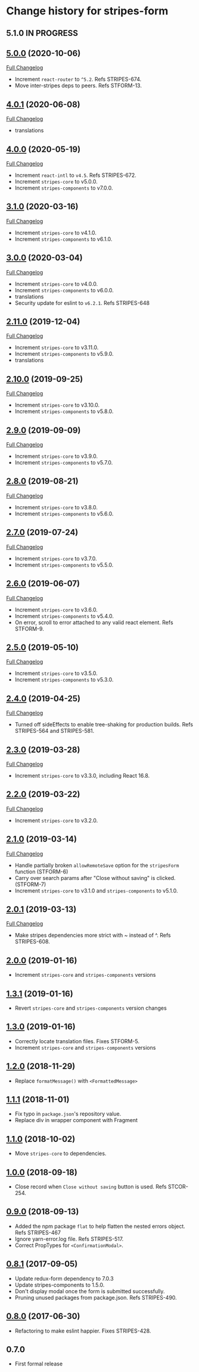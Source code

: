 # Change history for stripes-form

## 5.1.0 IN PROGRESS

## [5.0.0](https://github.com/folio-org/stripes-form/tree/v5.0.0) (2020-10-06)
[Full Changelog](https://github.com/folio-org/stripes-form/compare/v4.0.1...v5.0.0)

* Increment `react-router` to `^5.2`. Refs STRIPES-674.
* Move inter-stripes deps to peers. Refs STFORM-13.

## [4.0.1](https://github.com/folio-org/stripes-form/tree/v4.0.1) (2020-06-08)
[Full Changelog](https://github.com/folio-org/stripes-form/compare/v4.0.0...v4.0.1)

* translations

## [4.0.0](https://github.com/folio-org/stripes-form/tree/v4.0.0) (2020-05-19)
[Full Changelog](https://github.com/folio-org/stripes-form/compare/v3.1.0...v4.0.0)

* Increment `react-intl` to `v4.5`. Refs STRIPES-672.
* Increment `stripes-core` to v5.0.0.
* Increment `stripes-components` to v7.0.0.

## [3.1.0](https://github.com/folio-org/stripes-form/tree/v3.1.0) (2020-03-16)
[Full Changelog](https://github.com/folio-org/stripes-form/compare/v3.0.0...v3.1.0)

* Increment `stripes-core` to v4.1.0.
* Increment `stripes-components` to v6.1.0.

## [3.0.0](https://github.com/folio-org/stripes-form/tree/v3.0.0) (2020-03-04)
[Full Changelog](https://github.com/folio-org/stripes-form/compare/v2.11.0...v3.0.0)

* Increment `stripes-core` to v4.0.0.
* Increment `stripes-components` to v6.0.0.
* translations
* Security update for eslint to `v6.2.1`. Refs STRIPES-648

## [2.11.0](https://github.com/folio-org/stripes-form/tree/v2.11.0) (2019-12-04)
[Full Changelog](https://github.com/folio-org/stripes-form/compare/v2.10.0...v2.11.0)

* Increment `stripes-core` to v3.11.0.
* Increment `stripes-components` to v5.9.0.
* translations

## [2.10.0](https://github.com/folio-org/stripes-form/tree/v2.10.0) (2019-09-25)
[Full Changelog](https://github.com/folio-org/stripes-form/compare/v2.9.0...v2.10.0)

* Increment `stripes-core` to v3.10.0.
* Increment `stripes-components` to v5.8.0.

## [2.9.0](https://github.com/folio-org/stripes-form/tree/v2.9.0) (2019-09-09)
[Full Changelog](https://github.com/folio-org/stripes-form/compare/v2.8.0...v2.9.0)

* Increment `stripes-core` to v3.9.0.
* Increment `stripes-components` to v5.7.0.

## [2.8.0](https://github.com/folio-org/stripes-form/tree/v2.8.0) (2019-08-21)
[Full Changelog](https://github.com/folio-org/stripes-form/compare/v2.7.0...v2.8.0)

* Increment `stripes-core` to v3.8.0.
* Increment `stripes-components` to v5.6.0.

## [2.7.0](https://github.com/folio-org/stripes-form/tree/v2.7.0) (2019-07-24)
[Full Changelog](https://github.com/folio-org/stripes-form/compare/v2.6.0...v2.7.0)

* Increment `stripes-core` to v3.7.0.
* Increment `stripes-components` to v5.5.0.

## [2.6.0](https://github.com/folio-org/stripes-form/tree/v2.6.0) (2019-06-07)
[Full Changelog](https://github.com/folio-org/stripes-form/compare/v2.5.0...v2.6.0)

* Increment `stripes-core` to v3.6.0.
* Increment `stripes-components` to v5.4.0.
* On error, scroll to error attached to any valid react element. Refs STFORM-9.

## [2.5.0](https://github.com/folio-org/stripes-form/tree/v2.5.0) (2019-05-10)
[Full Changelog](https://github.com/folio-org/stripes-form/compare/v2.4.0...v2.5.0)

* Increment `stripes-core` to v3.5.0.
* Increment `stripes-components` to v5.3.0.

## [2.4.0](https://github.com/folio-org/stripes-form/tree/v2.4.0) (2019-04-25)
[Full Changelog](https://github.com/folio-org/stripes-form/compare/v2.3.0...v2.4.0)

* Turned off sideEffects to enable tree-shaking for production builds. Refs STRIPES-564 and STRIPES-581.

## [2.3.0](https://github.com/folio-org/stripes-form/tree/v2.3.0) (2019-03-28)
[Full Changelog](https://github.com/folio-org/stripes-form/compare/v2.2.0...v2.3.0)

* Increment `stripes-core` to v3.3.0, including React 16.8.

## [2.2.0](https://github.com/folio-org/stripes-form/tree/v2.2.0) (2019-03-22)
[Full Changelog](https://github.com/folio-org/stripes-form/compare/v2.1.0...v2.2.0)

* Increment `stripes-core` to v3.2.0.

## [2.1.0](https://github.com/folio-org/stripes-form/tree/v2.1.0) (2019-03-14)
[Full Changelog](https://github.com/folio-org/stripes-form/compare/v2.0.1...v2.1.0)

* Handle partially broken `allowRemoteSave` option for the `stripesForm` function (STFORM-6)
* Carry over search params after "Close without saving" is clicked. (STFORM-7)
* Increment `stripes-core` to v3.1.0 and `stripes-components` to v5.1.0.

## [2.0.1](https://github.com/folio-org/stripes-form/tree/v2.0.1) (2019-03-13)
[Full Changelog](https://github.com/folio-org/stripes-form/compare/v2.0.0...v2.0.1)

* Make stripes dependencies more strict with ~ instead of ^. Refs STRIPES-608.

## [2.0.0](https://github.com/folio-org/stripes-form/tree/v2.0.0) (2019-01-16)
* Increment `stripes-core` and `stripes-components` versions

## [1.3.1](https://github.com/folio-org/stripes-form/tree/v1.3.1) (2019-01-16)
* Revert `stripes-core` and `stripes-components` version changes

## [1.3.0](https://github.com/folio-org/stripes-form/tree/v1.3.0) (2019-01-16)
* Correctly locate translation files. Fixes STFORM-5.
* Increment `stripes-core` and `stripes-components` versions

## [1.2.0](https://github.com/folio-org/stripes-form/tree/v1.2.0) (2018-11-29)
* Replace `formatMessage()` with `<FormattedMessage>`

## [1.1.1](https://github.com/folio-org/stripes-form/tree/v1.1.1) (2018-11-01)
* Fix typo in `package.json`'s repository value.
* Replace div in wrapper component with Fragment

## [1.1.0](https://github.com/folio-org/stripes-form/tree/v1.1.0) (2018-10-02)
* Move `stripes-core` to dependencies.

## [1.0.0](https://github.com/folio-org/stripes-form/tree/v1.0.0) (2018-09-18)
* Close record when `Close without saving` button is used. Refs STCOR-254.

## [0.9.0](https://github.com/folio-org/stripes-form/tree/v0.9.0) (2018-09-13)
* Added the npm package `flat` to help flatten the nested errors object. Refs STRIPES-467
* Ignore yarn-error.log file. Refs STRIPES-517.
* Correct PropTypes for `<ConfirmationModal>`.

## [0.8.1](https://github.com/folio-org/stripes-form/tree/v0.8.1) (2017-09-05)
* Update redux-form dependency to 7.0.3
* Update stripes-components to 1.5.0.
* Don't display modal once the form is submitted successfully.
* Pruning unused packages from package.json. Refs STRIPES-490.

## [0.8.0](https://github.com/folio-org/stripes-form/tree/v0.8.0) (2017-06-30)
* Refactoring to make eslint happier. Fixes STRIPES-428.

## 0.7.0
* First formal release
